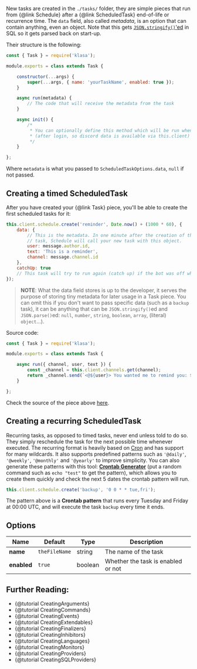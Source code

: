New tasks are created in the `./tasks/` folder, they are simple pieces that run from {@link Schedule} after a {@link ScheduledTask} end-of-life or recurrence time. The `data` field, also called *metadata*, is an option that can contain anything, even an object. Note that this gets [`JSON.stringify()`'ed](https://developer.mozilla.org/en-US/docs/Web/JavaScript/Reference/Global_Objects/JSON/stringify) in SQL so it gets parsed back on start-up.

Their structure is the following:

```javascript
const { Task } = require('klasa');

module.exports = class extends Task {

	constructor(...args) {
		super(...args, { name: 'yourTaskName', enabled: true });
	}

	async run(metadata) {
		// The code that will receive the metadata from the task
	}

	async init() {
		/*
		 * You can optionally define this method which will be run when the bot starts
		 * (after login, so discord data is available via this.client)
		 */
	}

};
```

Where `metadata` is what you passed to `ScheduledTaskOptions.data`, `null` if not passed.

## Creating a timed ScheduledTask

After you have created your {@link Task} piece, you'll be able to create the first scheduled tasks for it:

```javascript
this.client.schedule.create('reminder', Date.now() + (1000 * 60), {
	data: {
		// This is the metadata. In one minute after the creation of this scheduled
		// task, Schedule will call your new task with this object.
		user: message.author.id,
		text: 'This is a reminder',
		channel: message.channel.id
	},
	catchUp: true
	// This task will try to run again (catch up) if the bot was off when it was meant to fire
});
```

> **NOTE**: What the data field stores is up to the developer, it serves the purpose of storing tiny metadata for later usage in a Task piece. You can omit this if you don't want to pass specific data (such as a `backup` task), it can be anything that can be `JSON.stringify()`ed and `JSON.parse()`ed: `null`, `number`, `string`, `boolean`, `array`, (literal) `object`...).

Source code:

```javascript
const { Task } = require('klasa');

module.exports = class extends Task {

	async run({ channel, user, text }) {
		const _channel = this.client.channels.get(channel);
		return _channel.send(`<@${user}> You wanted me to remind you: ${text}`);
	}

};
```

Check the source of the piece above [here](https://github.com/dirigeants/klasa-pieces/blob/9ba1c48b08ad2b1ea55aeadc6d7e8e067346c0a2/tasks/reminder.js).

## Creating a recurring ScheduledTask

Recurring tasks, as opposed to timed tasks, never end unless told to do so. They simply reschedule the task for the next possible time whenever executed. The recurring format is heavily based on [Cron](https://en.wikipedia.org/wiki/Cron) and has support for many wildcards. It also supports predefined patterns such as `'@daily'`, `'@weekly'`, `'@monthly'` and `'@yearly'` to improve simplicity. You can also generate these patterns with this tool: [**Crontab Generator**](https://crontab-generator.org/) (put a random command such as `echo "test"` to get the pattern), which allows you to create them quickly and check the next 5 dates the crontab pattern will run.

```javascript
this.client.schedule.create('backup', '0 0 * * tue,fri');
```

The pattern above is a **Crontab pattern** that runs every Tuesday and Friday at 00:00 UTC, and will execute the task `backup` every time it ends.

## Options

| Name        | Default       | Type    | Description                        |
| ----------- | ------------- | ------- | ---------------------------------- |
| **name**    | `theFileName` | string  | The name of the task               |
| **enabled** | `true`        | boolean | Whether the task is enabled or not |

## Further Reading:

- {@tutorial CreatingArguments}
- {@tutorial CreatingCommands}
- {@tutorial CreatingEvents}
- {@tutorial CreatingExtendables}
- {@tutorial CreatingFinalizers}
- {@tutorial CreatingInhibitors}
- {@tutorial CreatingLanguages}
- {@tutorial CreatingMonitors}
- {@tutorial CreatingProviders}
- {@tutorial CreatingSQLProviders}
